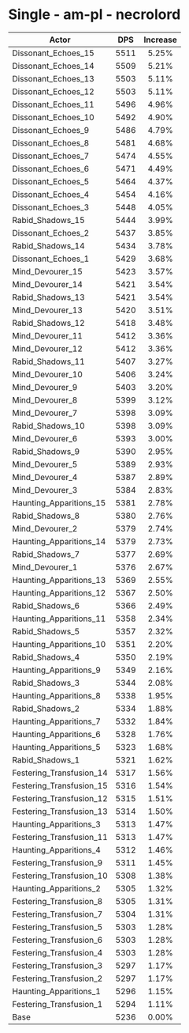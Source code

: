 # Single - am-pl - necrolord
| Actor | DPS | Increase |
|---|:---:|:---:|
|Dissonant_Echoes_15|5511|5.25%|
|Dissonant_Echoes_14|5509|5.21%|
|Dissonant_Echoes_13|5503|5.11%|
|Dissonant_Echoes_12|5503|5.11%|
|Dissonant_Echoes_11|5496|4.96%|
|Dissonant_Echoes_10|5492|4.90%|
|Dissonant_Echoes_9|5486|4.79%|
|Dissonant_Echoes_8|5481|4.68%|
|Dissonant_Echoes_7|5474|4.55%|
|Dissonant_Echoes_6|5471|4.49%|
|Dissonant_Echoes_5|5464|4.37%|
|Dissonant_Echoes_4|5454|4.16%|
|Dissonant_Echoes_3|5448|4.05%|
|Rabid_Shadows_15|5444|3.99%|
|Dissonant_Echoes_2|5437|3.85%|
|Rabid_Shadows_14|5434|3.78%|
|Dissonant_Echoes_1|5429|3.68%|
|Mind_Devourer_15|5423|3.57%|
|Mind_Devourer_14|5421|3.54%|
|Rabid_Shadows_13|5421|3.54%|
|Mind_Devourer_13|5420|3.51%|
|Rabid_Shadows_12|5418|3.48%|
|Mind_Devourer_11|5412|3.36%|
|Mind_Devourer_12|5412|3.36%|
|Rabid_Shadows_11|5407|3.27%|
|Mind_Devourer_10|5406|3.24%|
|Mind_Devourer_9|5403|3.20%|
|Mind_Devourer_8|5399|3.12%|
|Mind_Devourer_7|5398|3.09%|
|Rabid_Shadows_10|5398|3.09%|
|Mind_Devourer_6|5393|3.00%|
|Rabid_Shadows_9|5390|2.95%|
|Mind_Devourer_5|5389|2.93%|
|Mind_Devourer_4|5387|2.89%|
|Mind_Devourer_3|5384|2.83%|
|Haunting_Apparitions_15|5381|2.78%|
|Rabid_Shadows_8|5380|2.76%|
|Mind_Devourer_2|5379|2.74%|
|Haunting_Apparitions_14|5379|2.73%|
|Rabid_Shadows_7|5377|2.69%|
|Mind_Devourer_1|5376|2.67%|
|Haunting_Apparitions_13|5369|2.55%|
|Haunting_Apparitions_12|5367|2.50%|
|Rabid_Shadows_6|5366|2.49%|
|Haunting_Apparitions_11|5358|2.34%|
|Rabid_Shadows_5|5357|2.32%|
|Haunting_Apparitions_10|5351|2.20%|
|Rabid_Shadows_4|5350|2.19%|
|Haunting_Apparitions_9|5349|2.16%|
|Rabid_Shadows_3|5344|2.08%|
|Haunting_Apparitions_8|5338|1.95%|
|Rabid_Shadows_2|5334|1.88%|
|Haunting_Apparitions_7|5332|1.84%|
|Haunting_Apparitions_6|5328|1.76%|
|Haunting_Apparitions_5|5323|1.68%|
|Rabid_Shadows_1|5321|1.62%|
|Festering_Transfusion_14|5317|1.56%|
|Festering_Transfusion_15|5316|1.54%|
|Festering_Transfusion_12|5315|1.51%|
|Festering_Transfusion_13|5314|1.50%|
|Haunting_Apparitions_3|5313|1.47%|
|Festering_Transfusion_11|5313|1.47%|
|Haunting_Apparitions_4|5312|1.46%|
|Festering_Transfusion_9|5311|1.45%|
|Festering_Transfusion_10|5308|1.38%|
|Haunting_Apparitions_2|5305|1.32%|
|Festering_Transfusion_8|5305|1.31%|
|Festering_Transfusion_7|5304|1.31%|
|Festering_Transfusion_5|5303|1.28%|
|Festering_Transfusion_6|5303|1.28%|
|Festering_Transfusion_4|5303|1.28%|
|Festering_Transfusion_3|5297|1.17%|
|Festering_Transfusion_2|5297|1.17%|
|Haunting_Apparitions_1|5296|1.15%|
|Festering_Transfusion_1|5294|1.11%|
|Base|5236|0.00%|

